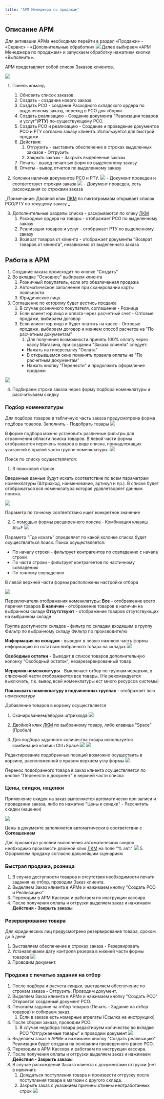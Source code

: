 ```yaml
---
title: "АРМ Менеджера по продажам"
---
```


## Описание АРМ

Для активации АРМа необходимо перейти в раздел «Продажи» - «Сервис» - «Дополнительные обработки»
![](ERP/_attach/Продажи-доп.обр.png)
Далее выбираем «АРМ Менеджера по продажам» и запускаем обработку нажатием кнопки «Выполнить».

АРМ представляет собой список Заказов клиентов.

![](ERP/_attach/Pasted%20image%2020230524094516.png)

1. Панель команд.
	1. Обновить список заказов.
	2. Создать - создание нового заказа.
	3. Создать РСО - создание Расходного складского ордера по выделенному заказу, переход в РСО для сборки.
	4. Создать реализацию - Создание документа "Реализация товаров и услуг"(**РТУ**) по-существующему РСО.
	5. Создать РСО и реализацию - Создание и проведение документов РСО и РТУ согласно заказу клиента. Используется для быстрой продажи.
	6. Действия:
		1. Отгрузить - выставить обеспечение в строках выделенных заказов - Отгрузить
		2. Закрыть заказы - Закрыть выделенные заказы
	7. Печать - вывод печатных форм по выделенному заказу
	8. Отчеты - вывод отчетов по выделенному заказу


2. Колонки наличия документов РСО и РТУ.
![](ERP/_attach/Pasted%20image%2020230524095729.png) - Документ проведен и соответствует строкам заказа
![](ERP/_attach/Pasted%20image%2020230524095823.png) - Документ проведен, есть расхождения со строками заказа

_Примечание: Двойной клик [ЛКМ](ERP/Управление%20продажами/Запчасти/ЛКМ.md) по пиктограммам открывает список РСО/РТУ по текущему заказу _

3. Дополнительные разделы списка - раскрываются по клику [ЛКМ](ERP/Управление%20продажами/Запчасти/ЛКМ.md)
	1. Расходные ордера на товары - отображает РСО по выделенному заказу
	2. Реализации товаров и услуг - отображает РТУ по выделенному заказу
	3. Возврат товаров от клиента - отображает документы "Возврат товаров от клиента", независимо от выделенного заказа

## Работа в АРМ

1. Создание заказа происходит по кнопке "Создать"
2. Во вкладке "Основное" выбираем клиента
	1. Розничный покупатель, если это обезличенная продажа
	2. Автоматическое заполнение при сканировании карты лояльности
	3. Юридическое лицо
3.  Соглашение по которому будет вестись продажа
	1. В случае розничного покупателя, соглашение - Розница
	2. Если клиент юр.лицо и оплата через расчетный счет - Оптовые продажи, выбираем договор
	3. Если клиент юр.лицо и будет платить на кассе - Оптовые продажи, выбираем договор и меняем способ расчетов на "По расчетным документам"
		1. Для получения возможности принять 100% оплату через кассу Магазина, при создании "Заказа клиента" следует:
		- Нажать на гиперссылку "Оплата"
		- В открывшемся окне поменять правила оплаты на "По расчетным документам"
		- Нажать кнопку "Перенести" и продолжить оформление продажи

![](ERP/_attach/Pasted%20image%2020230511112805.png)

4. Подбираем строки заказа через форму подбора номенклатуры и рассчитываем скидку

### Подбор номенклатуры

Для подбора товаров в табличную часть заказа предусмотрена форма подбора товаров.
Заполнить - Подобрать товары
![](ERP/_attach/Pasted%20image%2020230330141203.png)

В форме подбора можно установить различные фильтры для ограничения области поиска товаров.
В левой части формы отображается перечень товаров в виде списка, принадлежащих указанной в правой части группе номенклатуры.
![](ERP/_attach/Pasted%20image%2020230330144403.png)

Поиск по списку осуществляется:

1. В поисковой строке.

Введенные данные будут искать соответствие по всем параметрам номенклатуры (Штрихкод, наименование, артикул и пр.). В списке будет отображаться вся номенклатура которая удовлетворяет данным поиска.

![](ERP/_attach/Pasted%20image%2020230404132510.png)

Параметр по точному соответствию ищет конкретное значение

2. С помощью формы расширенного поиска - Комбинация клавиш Alt+F
![](ERP/_attach/Pasted%20image%2020230404131220.png)

Параметр "Где искать" определяет по какой колонке списка будет осуществляться поиск.
Поиск осуществляется:
- По началу строки - фильтрует контрагентов по совпадению с начала строки
- По части строки - фильтрует контрагентов по частичному совпадению
- По точному совпадению

В левой верхней части формы расположены настройки отбора

![](ERP/_attach/Pasted%20image%2020230404134807.png)

Переключатели отображения номенклатуры:
**Все** - отображение всего перечня товаров
**В наличии** - отображение товаров в наличии на выбранном складе
**Отсутствуют** - отображение товаров отсутствующих на выбранном складе

Группа доступности складов - фильтр по складам входящим в группу
Фильтр по выбранному складу
Фильтр по производителю

**Информация по складам** - выводит в левую нижнюю часть формы информацию по остаткам выбранного товара на складах
![](ERP/_attach/Pasted%20image%2020230404135345.png)

**Свободные остатки** - Выводит в список товаров дополнительную колонку "Свободный остаток", незарезервированный товар.

**Иерархия номенклатуры** - Выключает отбор по группам иерархии, в списочной части отображаются все товары. (Не рекомендуется выключать, т.к. вывод всей номенклатуры ест много ресурсов системы)

**Показывать номенклатуру в подчиненных группах** - отображает всю номенклатуру

Добавление товаров в корзину осуществляется

1. Сканированием/вводом штрихкода
![](ERP/_attach/Pasted%20image%2020230404133200.png)

2. Двойной клик [ЛКМ](ERP/Управление%20продажами/Запчасти/ЛКМ.md) по выбранному товару, либо клавиша "Space"(Пробел)

3. Для подбора заданного количества товара используется комбинация клавиш Ctrl+Space
![](ERP/_attach/Pasted%20image%2020230404133734.png)
![](ERP/_attach/Pasted%20image%2020230404133820.png)

Редактирование подобранных позиций возможно осуществить в корзине, расположенной в правом верхнем углу формы
![](ERP/_attach/Pasted%20image%2020230404134152.png)

Перенос подобранного товара в заказ клиента осуществляется по кнопке "Перенести в документ" в верхней части списка

### Цены, скидки, наценки

Применение скидок на заказ выполняется автоматически при записи и проведении заказа, либо по нажатию "Цены и скидки" - Рассчитать скидки (наценки)

![](ERP/_attach/Pasted%20image%2020230427171511.png)

Цены в документе заполняются автоматически в соответствии с **Соглашением**

Для просмотра условий выполнения автоматических скидок необходимо произвести двойной клик [ЛКМ](ERP/Управление%20продажами/Запчасти/ЛКМ.md) на поле "% авт."
![](ERP/_attach/Pasted%20image%2020230427173519.png)
5. Оформляем продажу согласно дальнейшим сценариям

### Быстрая продажа, розница

1. В случае доступности товаров и отсутствия необходимости печати задания на отбор, проводим Заказ клиента.
2. Выделяем Заказ клиента в АРМе и нажимаем кнопку "Создать РСО и Реализацию"
3. Переходим в АРМ Кассира и работаем по инструкции кассира
4. После получения оплаты и отгрузки выделяем заказ и нажимаем **Действия - Закрыть заказы**

### Резервирование товара

Для юридических лиц предусмотрено резервирование товара, сроком до 5 дней

1. Выставляем обеспечение в строках заказа - Резервировать
2. Устанавливаем дату контроля резерва в нижней части формы товаров
![](ERP/_attach/Pasted%20image%2020230524112729.png)
3. Проводим документ.

### Продажа с печатью задания на отбор

1. После подбора и расчета скидки, выставляем обеспечение по строкам заказа - Отгрузить. Проводим документ.
2. Выделяем Заказ клиента в АРМе и нажимаем кнопку "Создать РСО". Откроется созданный документ РСО.
3. Печатаем задание на отбор товаров (Печать - Задание на отбор товаров) и собираем заказ.
	1. Если в заказе есть номерные агрегаты (Ссылка на инструкцию)
4. После сборки заказа, проводим РСО.
	1. В случае недобора товара редактируем количество во вкладке РСО "Отгружаемые товары" и проводим документ
![](ERP/_attach/Pasted%20image%2020230524115303.png)
5. Выделяем заказ в АРМе и нажимаем кнопку "Создать реализацию". Реализация будет создана на основании проведенного ранее РСО.
6. Переходим в АРМ Кассира и работаем по инструкции кассира.
7. После получения оплаты и отгрузки выделяем заказ и нажимаем **Действия - Закрыть заказы**
8. В случае расхождений Заказа клиента с документами отгрузки (нет в наличии):
	1. Дождаться поступления товара и произвести отгрузку после поступления товара в магазин с другого склада.
	2. Закрыть заказ с указанием причины отмены неотработанных строк
	![](ERP/_attach/Pasted%20image%2020230524121048.png)